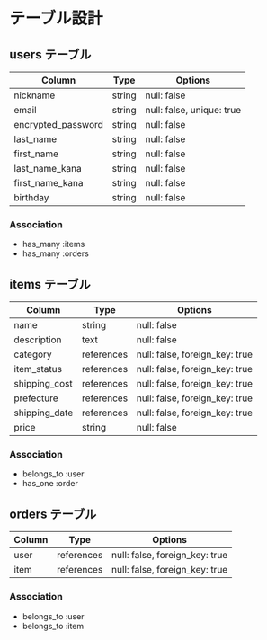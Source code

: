 # テーブル設計

## users テーブル

| Column             | Type   | Options                   |
| ------------------ | ------ | ------------------------- |
| nickname           | string | null: false               |
| email              | string | null: false, unique: true |
| encrypted_password | string | null: false               |
| last_name          | string | null: false               |
| first_name         | string | null: false               |
| last_name_kana     | string | null: false               |
| first_name_kana    | string | null: false               |
| birthday           | string | null: false               |

### Association

- has_many :items
- has_many :orders

## items テーブル

| Column        | Type       | Options                            |
| ------------- | ---------- | ---------------------------------- |
| name          | string     | null: false                        |
| description   | text       | null: false                        |
| category      | references | null: false, foreign_key: true     |
| item_status   | references | null: false, foreign_key: true     |
| shipping_cost | references | null: false, foreign_key: true     |
| prefecture    | references | null: false, foreign_key: true     |
| shipping_date | references | null: false, foreign_key: true     |
| price         | string     | null: false                        |

### Association

- belongs_to :user
- has_one    :order

## orders テーブル

| Column | Type       | Options                        |
| -------| ---------- | ------------------------------ |
| user   | references | null: false, foreign_key: true |
| item   | references | null: false, foreign_key: true |

### Association

- belongs_to :user
- belongs_to :item